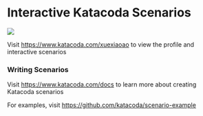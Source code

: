 # Interactive Katacoda Scenarios

[![](http://shields.katacoda.com/katacoda/xuexiaoao/count.svg)](https://www.katacoda.com/xuexiaoao "Get your profile on Katacoda.com")

Visit https://www.katacoda.com/xuexiaoao to view the profile and interactive scenarios

### Writing Scenarios
Visit https://www.katacoda.com/docs to learn more about creating Katacoda scenarios

For examples, visit https://github.com/katacoda/scenario-example
